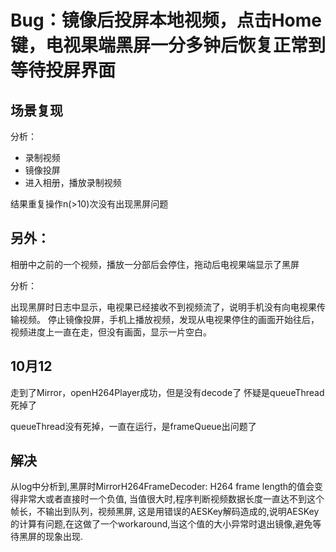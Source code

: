 # Bug：镜像后投屏本地视频，点击Home键，电视果端黑屏一分多钟后恢复正常到等待投屏界面

## 场景复现

分析：
* 录制视频
* 镜像投屏
* 进入相册，播放录制视频

结果重复操作n(>10)次没有出现黑屏问题

## 另外：

相册中之前的一个视频，播放一分部后会停住，拖动后电视果端显示了黑屏

分析：

出现黑屏时日志中显示，电视果已经接收不到视频流了，说明手机没有向电视果传输视频。
停止镜像投屏，手机上播放视频，发现从电视果停住的画面开始往后，视频进度上一直在走，但没有画面，显示一片空白。

## 10月12
走到了Mirror，openH264Player成功，但是没有decode了
怀疑是queueThread死掉了

queueThread没有死掉，一直在运行，是frameQueue出问题了

## 解决

从log中分析到,黑屏时MirrorH264FrameDecoder: H264 frame length的值会变得非常大或者直接时一个负值,
当值很大时,程序判断视频数据长度一直达不到这个帧长，不输出到队列，视频黑屏,
这是用错误的AESKey解码造成的,说明AESKey的计算有问题,在这做了一个workaround,当这个值的大小异常时退出镜像,避免等待黑屏的现象出现.

